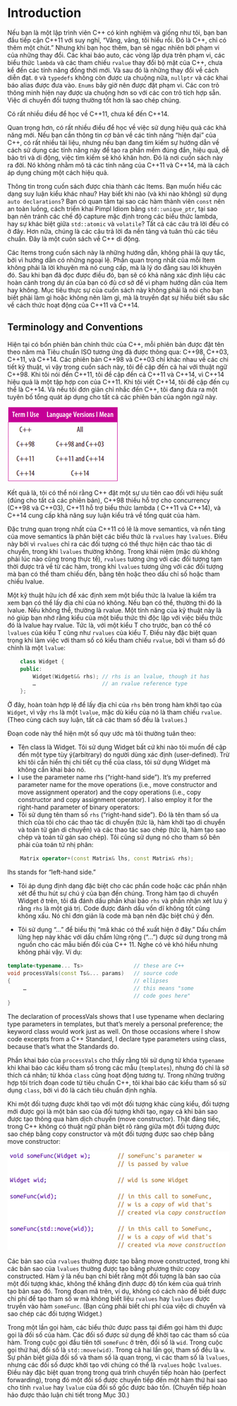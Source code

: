 # Introduction
Nếu bạn là một lập trình viên C++ có kinh nghiệm và giống như tôi, bạn ban đầu tiếp cận C++11 với suy nghĩ, “Vâng, vâng, tôi hiểu rồi. Đó là C++, chỉ có thêm một chút.” Nhưng khi bạn học thêm, bạn sẽ ngạc nhiên bởi phạm vi của những thay đổi. Các khai báo auto, các vòng lặp dựa trên phạm vi, các biểu thức `lambda` và các tham chiếu `rvalue` thay đổi bộ mặt của C++, chưa kể đến các tính năng đồng thời mới. Và sau đó là những thay đổi về cách diễn đạt. `0` và `typedefs` không còn được ưa chuộng nữa, `nullptr` và các khai báo alias được đưa vào. `Enums` bây giờ nên được đặt phạm vi. Các con trỏ thông minh hiện nay được ưa chuộng hơn so với các con trỏ tích hợp sẵn. Việc di chuyển đối tượng thường tốt hơn là sao chép chúng.

Có rất nhiều điều để học về C++11, chưa kể đến C++14.

Quan trọng hơn, có rất nhiều điều để học về việc sử dụng hiệu quả các khả năng mới. Nếu bạn cần thông tin cơ bản về các tính năng “hiện đại” của C++, có rất nhiều tài liệu, nhưng nếu bạn đang tìm kiếm sự hướng dẫn về cách sử dụng các tính năng này để tạo ra phần mềm đúng đắn, hiệu quả, dễ bảo trì và di động, việc tìm kiếm sẽ khó khăn hơn. Đó là nơi cuốn sách này ra đời. Nó không nhằm mô tả các tính năng của C++11 và C++14, mà là cách áp dụng chúng một cách hiệu quả.

Thông tin trong cuốn sách được chia thành các Items. Bạn muốn hiểu các dạng suy luận kiểu khác nhau? Hay biết khi nào (và khi nào không) sử dụng `auto declarations`? Bạn có quan tâm tại sao các hàm thành viên `const` nên an toàn luồng, cách triển khai Pimpl Idiom bằng `std::unique_ptr`, tại sao bạn nên tránh các chế độ capture mặc định trong các biểu thức lambda, hay sự khác biệt giữa `std::atomic` và `volatile`? Tất cả các câu trả lời đều có ở đây. Hơn nữa, chúng là các câu trả lời đa nền tảng và tuân thủ các tiêu chuẩn. Đây là một cuốn sách về C++ di động.

Các Items trong cuốn sách này là những hướng dẫn, không phải là quy tắc, bởi vì hướng dẫn có những ngoại lệ. Phần quan trọng nhất của mỗi Item không phải là lời khuyên mà nó cung cấp, mà là lý do đằng sau lời khuyên đó. Sau khi bạn đã đọc được điều đó, bạn sẽ có khả năng xác định liệu các hoàn cảnh trong dự án của bạn có đủ cơ sở để vi phạm hướng dẫn của Item hay không. Mục tiêu thực sự của cuốn sách này không phải là nói cho bạn biết phải làm gì hoặc không nên làm gì, mà là truyền đạt sự hiểu biết sâu sắc về cách thức hoạt động của C++11 và C++14.
## Terminology and Conventions
Hiện tại có bốn phiên bản chính thức của C++, mỗi phiên bản được đặt tên theo năm mà Tiêu chuẩn ISO tương ứng đã được thông qua: C++98, C++03, C++11, và C++14. Các phiên bản C++98 và C++03 chỉ khác nhau về các chi tiết kỹ thuật, vì vậy trong cuốn sách này, tôi đề cập đến cả hai với thuật ngữ C++98. Khi tôi nói đến C++11, tôi đề cập đến cả C++11 và C++14, vì C++14 hiệu quả là một tập hợp con của C++11. Khi tôi viết C++14, tôi đề cập đến cụ thể là C++14. Và nếu tôi đơn giản chỉ nhắc đến C++, tôi đang đưa ra một tuyên bố tổng quát áp dụng cho tất cả các phiên bản của ngôn ngữ này.

![Term I Use](pictures/Term-I-Use.png)

Kết quả là, tôi có thể nói rằng C++ đặt một sự ưu tiên cao đối với hiệu suất (đúng cho tất cả các phiên bản), C++98 thiếu hỗ trợ cho concurrency (C++98 và C++03), C++11 hỗ trợ biểu thức lambda (  C++11 và C++14), và C++14 cung cấp khả năng suy luận kiểu trả về tổng quát của hàm. 

Đặc trưng quan trọng nhất của C++11 có lẽ là move semantics, và nền tảng của move semantics là phân biệt các biểu thức là `rvalues` hay `lvalues`. Điều này bởi vì `rvalues` chỉ ra các đối tượng có thể thực hiện các thao tác di chuyển, trong khi `lvalues` thường không. Trong khái niệm (mặc dù không phải lúc nào cũng trong thực tế), `rvalues` tương ứng với các đối tượng tạm thời được trả về từ các hàm, trong khi `lvalues` tương ứng với các đối tượng mà bạn có thể tham chiếu đến, bằng tên hoặc theo dấu chỉ số hoặc tham chiếu lvalue.

Một kỹ thuật hữu ích để xác định xem một biểu thức là lvalue là kiểm tra xem bạn có thể lấy địa chỉ của nó không. Nếu bạn có thể, thường thì đó là lvalue. Nếu không thể, thường là rvalue. Một tính năng của kỹ thuật này là nó giúp bạn nhớ rằng kiểu của một biểu thức thì độc lập với việc biểu thức đó là lvalue hay rvalue. Tức là, với một kiểu T cho trước, bạn có thể có `lvalues` của kiểu T cũng như `rvalues` của kiểu T. Điều này đặc biệt quan trọng khi làm việc với tham số có kiểu tham chiếu `rvalue`, bởi vì tham số đó chính là một `lvalue`:

```cpp
    class Widget {
    public:
        Widget(Widget&& rhs); // rhs is an lvalue, though it has
        …                     // an rvalue reference type
    };
```

Ở đây, hoàn toàn hợp lệ để lấy địa chỉ của `rhs` bên trong hàm khởi tạo của `Widget`, vì vậy `rhs` là một `lvalue`, mặc dù kiểu của nó là tham chiếu `rvalue`. (Theo cùng cách suy luận, tất cả các tham số đều là `lvalues`.)

Đoạn code này thể hiện một số quy ước mà tôi thường tuân theo:
* Tên class là Widget. Tôi sử dụng Widget bất cứ khi nào tôi muốn đề cập đến một type tùy ý(arbitrary) do người dùng xác định (user-defined). Trừ khi tôi cần hiển thị chi tiết cụ thể của class, tôi sử dụng Widget mà không cần khai báo nó.
* I use the parameter name rhs (“right-hand side”). It’s my preferred parameter name for the move operations (i.e., move constructor and move assignment operator) and the copy operations (i.e., copy constructor and copy assignment operator). I also employ it for the right-hand parameter of binary operators:
* Tôi sử dụng tên tham số `rhs` (“right-hand side”). Đó là tên tham số ưa thích của tôi cho các thao tác di chuyển (tức là, hàm khởi tạo di chuyển và toán tử gán di chuyển) và các thao tác sao chép (tức là, hàm tạo sao chép và toán tử gán sao chép). Tôi cũng sử dụng nó cho tham số bên phải của toán tử nhị phân:
```cpp
    Matrix operator+(const Matrix& lhs, const Matrix& rhs);
```
lhs stands for “left-hand side.”


* Tôi áp dụng định dạng đặc biệt cho các phần code hoặc các phần nhận xét để thu hút sự chú ý của bạn đến chúng. Trong hàm tạo di chuyển Widget ở trên, tôi đã đánh dấu phần khai báo `rhs` và phần nhận xét lưu ý rằng `rhs` là một giá trị. Code được đánh dấu vốn dĩ không tốt cũng không xấu. Nó chỉ đơn giản là code mà bạn nên đặc biệt chú ý đến.

* Tôi sử dụng “…” để biểu thị “mã khác có thể xuất hiện ở đây.” Dấu chấm lửng hẹp này khác với dấu chấm lửng rộng (“…”) được sử dụng trong mã nguồn cho các mẫu biến đổi của C++ 11. Nghe có vẻ khó hiểu nhưng không phải vậy. Ví dụ:
```cpp
template<typename... Ts>                // these are C++
void processVals(const Ts&... params)   // source code
{                                       // ellipses
     …                                  // this means "some
                                        // code goes here"
}
```
The declaration of processVals shows that I use typename when declaring type parameters in templates, but that’s merely a personal preference; the keyword class would work just as well. On those occasions where I show code excerpts from a C++ Standard, I declare type parameters using class, because that’s what the Standards do.

Phần khai báo của `processVals` cho thấy rằng tôi sử dụng từ khóa `typename` khi khai báo các kiểu tham số  trong các mẫu (`templates`), nhưng đó chỉ là sở thích cá nhân; từ khóa `class` cũng hoạt động tương tự. Trong những trường hợp tôi trích đoạn code từ tiêu chuẩn C++, tôi khai báo các kiểu tham số sử dụng  `class`, bởi vì đó là cách tiêu chuẩn định nghĩa.

Khi một đối tượng được khởi tạo với một đối tượng khác cùng kiểu, đối tượng mới được gọi là một bản sao của đối tượng khởi tạo, ngay cả khi bản sao được tạo thông qua hàm dịch chuyển (move constructor). Thật đáng tiếc, trong C++ không có thuật ngữ phân biệt rõ ràng giữa một đối tượng được sao chép bằng copy constructor và một đối tượng được sao chép bằng move constructor:

![copy-and-move-constructed ](pictures/copy-and-move-constructed.png)

Các bản sao của `rvalues` thường được tạo bằng move constructed, trong khi các bản sao của `lvalues` thường được tạo bằng phương thức copy constructed. Hàm ý là nếu bạn chỉ biết rằng một đối tượng là bản sao của một đối tượng khác, không thể khẳng định được độ tốn kém của quá trình tạo bản sao đó. Trong đoạn mã trên, ví dụ, không có cách nào để biết được chi phí để tạo tham số w mà không biết liệu `rvalues` hay `lvalues` được truyền vào hàm `someFunc`. (Bạn cũng phải biết chi phí của việc di chuyển và sao chép các đối tượng Widget.)

Trong một lần gọi hàm, các biểu thức được pass tại điểm gọi hàm thì được gọi là đối số của hàm. Các đối số được sử dụng để khởi tạo các tham số của hàm. Trong cuộc gọi đầu tiên tới `someFunc` ở trên, đối số là `wid`. Trong cuộc gọi thứ hai, đối số là `std::move(wid)`. Trong cả hai lần gọi, tham số đều là `w`. Sự phân biệt giữa đối số và tham số là quan trọng, vì các tham số là `lvalues`, nhưng các đối số được khởi tạo với chúng có thể là `rvalues` hoặc `lvalues`. Điều này đặc biệt quan trọng trong quá trình chuyển tiếp hoàn hảo (perfect forwarding), trong đó một đối số được chuyển tiếp đến một hàm thứ hai sao cho tính `rvalue` hay `lvalue` của đối số gốc được bảo tồn. (Chuyển tiếp hoàn hảo được thảo luận chi tiết trong Mục 30.)